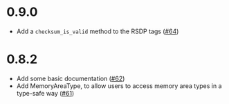 # 0.9.0

- Add a `checksum_is_valid` method to the RSDP tags ([#64](https://github.com/rust-osdev/multiboot2-elf64/pull/64))

# 0.8.2

- Add some basic documentation ([#62](https://github.com/rust-osdev/multiboot2-elf64/pull/62))
- Add MemoryAreaType, to allow users to access memory area types in a type-safe way ([#61](https://github.com/rust-osdev/multiboot2-elf64/pull/61))

